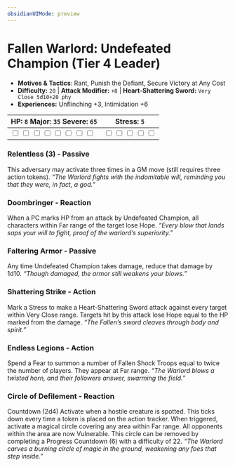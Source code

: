 ```yaml
---
obsidianUIMode: preview
---
```

# Fallen Warlord: Undefeated Champion (Tier 4 Leader)

- **Motives & Tactics**: Rant, Punish the Defiant, Secure Victory at Any Cost
- **Difficulty:** `20` | **Attack Modifier:** `+8` | **Heart-Shattering Sword:** `Very Close 5d10+20 phy`
- **Experiences:** Unflinching +3, Intimidation +6

| HP: `8` Major: `35` Severe: `65` | Stress: `5` |
|--|--|
|  <input type="checkbox" unchecked id="496de635"> <input type="checkbox" unchecked id="584f80f6"> <input type="checkbox" unchecked id="77c23b31"> <input type="checkbox" unchecked id="cc8aef65"> <input type="checkbox" unchecked id="ff957a53"> <input type="checkbox" unchecked id="5b1d92d3"> <input type="checkbox" unchecked id="06905f1f"> <input type="checkbox" unchecked id="9a14322a"> |  <input type="checkbox" unchecked id="9d57691e"> <input type="checkbox" unchecked id="105d603b"> <input type="checkbox" unchecked id="0dbe5ec7"> <input type="checkbox" unchecked id="1226449e"> <input type="checkbox" unchecked id="f8122809"> |

### Relentless (3) - Passive

This adversary may activate three times in a GM move (still requires three action tokens). *“The Warlord fights with the indomitable will, reminding you that they were, in fact, a god.”*

### Doombringer - Reaction

When a PC marks HP from an attack by Undefeated Champion, all characters within Far range of the target lose Hope. *“Every blow that lands saps your will to fight, proof of the warlord’s superiority.”*

### Faltering Armor - Passive

Any time Undefeated Champion takes damage, reduce that damage by 1d10. *“Though damaged, the armor still weakens your blows.”*

### Shattering Strike - Action

Mark a Stress to make a Heart-Shattering Sword attack against every target within Very Close range. Targets hit by this attack lose Hope equal to the HP marked from the damage. *“The Fallen’s sword cleaves through body and spirit.”*

### Endless Legions - Action

Spend a Fear to summon a number of Fallen Shock Troops equal to twice the number of players. They appear at Far range. *“The Warlord blows a twisted horn, and their followers answer, swarming the field.”*

### Circle of Defilement - Reaction

Countdown (2d4) Activate when a hostile creature is spotted. This ticks down every time a token is placed on the action tracker. When triggered, activate a magical circle covering any area within Far range. All opponents within the area are now Vulnerable. This circle can be removed by completing a Progress Countdown (6) with a difficulty of 22. *“The Warlord carves a burning circle of magic in the ground, weakening any foes that step inside.”*

